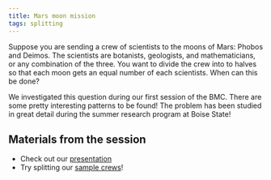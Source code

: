 ```yaml
---
title: Mars moon mission
tags: splitting
---
```


Suppose you are sending a crew of scientists to the moons of Mars: Phobos and Deimos. The scientists are botanists, geologists, and mathematicians, or any combination of the three. You want to divide the crew into to halves so that each moon gets an equal number of each scientists. When can this be done?<!--more-->

We investigated this question during our first session of the BMC. There are some pretty interesting patterns to be found! The problem has been studied in great detail during the summer research program at Boise State!

## Materials from the session

* Check out our <a href="https://drive.google.com/open?id=1qx9-M04UBJEIQIOwfc3zuYK7koAZ6o3D">presentation</a>
* Try splitting our <a href="https://drive.google.com/open?id=0B8I8tnGPftncWE1xcmtJN1JsSmc">sample crews</a>!
